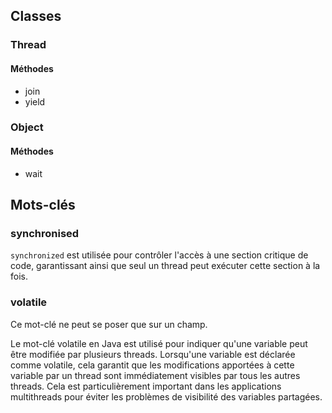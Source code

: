 
## Classes

### Thread

#### Méthodes
- join
- yield


### Object

#### Méthodes
- wait


## Mots-clés

### synchronised
`synchronized` est utilisée pour contrôler l'accès à une section critique de code, garantissant ainsi que seul
un thread peut exécuter cette section à la fois.

### volatile
Ce mot-clé ne peut se poser que sur un champ.

Le mot-clé volatile en Java est utilisé pour indiquer qu'une variable peut être modifiée par plusieurs threads.
Lorsqu'une variable est déclarée comme volatile, cela garantit que les modifications apportées à cette variable par
un thread sont immédiatement visibles par tous les autres threads. Cela est particulièrement important dans les
applications multithreads pour éviter les problèmes de visibilité des variables partagées.



